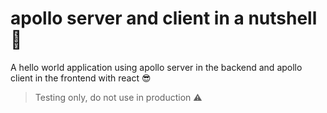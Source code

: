 # apollo server and client in a nutshell 🚀

A hello world application using apollo server in the backend and apollo client in the frontend with react 😎

> Testing only, do not use in production ⚠️
